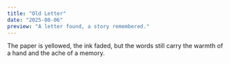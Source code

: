 ```yaml
---
title: "Old Letter"
date: "2025-08-06"
preview: "A letter found, a story remembered."
---
```


The paper is yellowed, the ink faded, but the words still carry the warmth of a hand and the ache of a memory.
